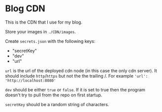 # Blog CDN
This is the CDN that I use for my blog.

Store your images in `./CDN/images`.

Create `secrets.json` with the following keys:
- "secretKey"
- "dev"
- "url"

`url` is the url of the deployed cdn node (in this case the only cdn server). It should include `http`/`https` but not the the trailing /. For example `'url': 'http://localhost:8080'`

`dev` should be either `true` or `false`. If it is set to true then the program doesn't try to pull from the repo on first startup.

`secretKey` should be a random string of characters.
